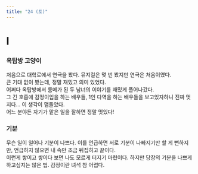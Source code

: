 ```yaml
---
title: "24 (토)"
---
```

# I
### 옥탑방 고양이
처음으로 대학로에서 연극을 봤다. 뮤지컬은 몇 번 봤지만 연극은 처음이였다.   
큰 기대 없이 봤는데, 정말 재밌고 의미 있었다.   
어쩌다 옥탑방에서 룸메가 된 두 남녀의 이야기를 재밌게 풀어나갔다.   
그 긴 호흡에 감정이입을 하는 배우들, 1인 다역을 하는 배우들을 보고있자하니 진짜 멋지다... 이 생각이 맴돌았다.   
어느 분야든 자기가 맡은 일을 잘하면 정말 멋있다!
### 기분
무슨 일이 일어나 기분이 나쁘다. 이를 언급하면 서로 기분이 나빠지기만 할 게 뻔하지만, 언급하지 않으면 내 속만 조금 뒤집히고 끝이다.   
이런게 쌓이고 쌓이다 보면 나도 모르게 터지기 마련이다. 하지만 당장의 기분을 나쁘게 하고싶지는 않은 법. 감정이란 녀석 참 어렵다.
